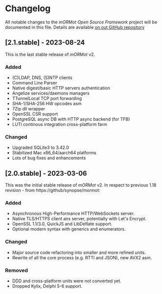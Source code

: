 # Changelog

All notable changes to the *mORMot Open Source Framework* project will be documented in this file.
Details are available [on out GitHub repository](https://github.com/synopse/mORMot2/commits/master)

## [2.1.stable] - 2023-08-24
This is the last stable release of *mORMot* v2.
### Added
- (C)LDAP, DNS, (S)NTP clients
- Command Line Parser
- Native digest/basic HTTP servers authentication
- Angelize services/daemons managers
- TTunnelLocal TCP port forwarding
- SHA-1/SHA-256 HW opcodes asm
- 7Zip dll wrapper
- OpenSSL CSR support
- PostgreSQL async DB with HTTP async backend (for TFB)
- LUTI continous integration cross-platform farm
### Changed
- Upgraded SQLite3 to 3.42.0
- Stabilized Mac x86_64/aarch64 platforms
- Lots of bug fixes and enhancements

## [2.0.stable] - 2023-03-06
This was the initial stable release of *mORMot* v2.
In respect to previous 1.18 revision - from https://github/synopse/mormot:
### Added
- Asynchronous High-Performance HTTP/WebSockets server.
- Native TLS/HTTPS client ans server, potentially with Let's Encrypt.
- OpenSSL 1.1/3.0, QuickJS and LibDeflate support.
- Optional modern syntax with generics and enumerators.
### Changed
- Major source code refactoring into smaller and more refined units.
- Rewrite of all the core process (e.g. RTTI and JSON), new AVX2 asm.
### Removed
- DDD and cross-platform units were not converted yet.
- Dropped Kylix, Delphi 5-6 support.

